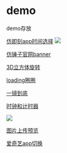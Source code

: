 # demo
demo存放

[仿即刻app时间选择](https://ck18781145809.github.io/demo/仿即刻app时间选择/test.html)
![](https://ck18781145809.github.io/demo/readme-img/datePicker.png)

[仿锤子官网banner](https://ck18781145809.github.io/demo/仿锤子官网banner/index.html)

[3D立方体旋转](https://ck18781145809.github.io/demo/旋转吧立方体/cube.html)

[loading圈圈](https://ck18781145809.github.io/demo/loading/loading.html)

[一镜到底](https://ck18781145809.github.io/demo/一镜到底/index.html)

[时钟和计时器](https://ck18781145809.github.io/demo/时钟和计时器/clock.html)

![](https://ck18781145809.github.io/demo/readme-img/clock&timer.png)

[图片上传预览](https://ck18781145809.github.io/demo/图片上传预览/upload-preview.html)

[爱奇艺app切换](https://ck18781145809.github.io/demo/爱奇艺tab/index.html)

